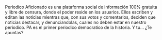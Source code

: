 Periodico Aficionado es una plataforma social de información 100% gratuita y libre de censura, donde el poder reside en los usuarios. 
Ellos escriben y editan las noticias mientras que, con sus votos y comentarios, deciden que noticias destacar, y denunciandolas, cuales no deben estar en nuestro periodico. 
PA es el primer periodico democratico de la historia. Y tu... ¿Te apuntas? 
